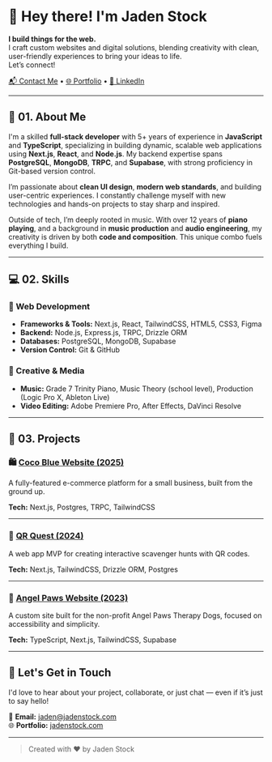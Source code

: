 # 👋 Hey there! I'm **Jaden Stock**

**I build things for the web.**  
I craft custom websites and digital solutions, blending creativity with clean, user-friendly experiences to bring your ideas to life.  
Let’s connect!

[📬 Contact Me](mailto:jaden@jadenstock.com) • [🌐 Portfolio](https://jadenstock.com) • [💼 LinkedIn](https://www.linkedin.com/in/jadenstock)

---

## 📌 01. About Me

I'm a skilled **full-stack developer** with 5+ years of experience in **JavaScript** and **TypeScript**, specializing in building dynamic, scalable web applications using **Next.js**, **React**, and **Node.js**. My backend expertise spans **PostgreSQL**, **MongoDB**, **TRPC**, and **Supabase**, with strong proficiency in Git-based version control.

I’m passionate about **clean UI design**, **modern web standards**, and building user-centric experiences. I constantly challenge myself with new technologies and hands-on projects to stay sharp and inspired.

Outside of tech, I’m deeply rooted in music. With over 12 years of **piano playing**, and a background in **music production** and **audio engineering**, my creativity is driven by both **code and composition**. This unique combo fuels everything I build.

---

## 💻 02. Skills

### 🧠 Web Development
- **Frameworks & Tools:** Next.js, React, TailwindCSS, HTML5, CSS3, Figma
- **Backend:** Node.js, Express.js, TRPC, Drizzle ORM
- **Databases:** PostgreSQL, MongoDB, Supabase
- **Version Control:** Git & GitHub

### 🎵 Creative & Media
- **Music:** Grade 7 Trinity Piano, Music Theory (school level), Production (Logic Pro X, Ableton Live)
- **Video Editing:** Adobe Premiere Pro, After Effects, DaVinci Resolve

---

## 🚀 03. Projects

### 🛍️ [Coco Blue Website (2025)](https://cocoblue.co.za)
A fully-featured e-commerce platform for a small business, built from the ground up.

**Tech:** Next.js, Postgres, TRPC, TailwindCSS

---

### 🧩 [QR Quest (2024)](https://qr-quest.jadenstock.com)
A web app MVP for creating interactive scavenger hunts with QR codes.

**Tech:** Next.js, TailwindCSS, Drizzle ORM, Postgres

---

### 🐾 [Angel Paws Website (2023)](https://angelpawstherapydogs.org.za)
A custom site built for the non-profit Angel Paws Therapy Dogs, focused on accessibility and simplicity.

**Tech:** TypeScript, Next.js, TailwindCSS, Supabase

---

## 🤝 Let's Get in Touch

I'd love to hear about your project, collaborate, or just chat — even if it’s just to say hello!

📨 **Email:** [jaden@jadenstock.com](mailto:jaden@jadenstock.com)  
🌐 **Portfolio:** [jadenstock.com](https://jadenstock.com)

---

> Created with ❤️ by Jaden Stock
